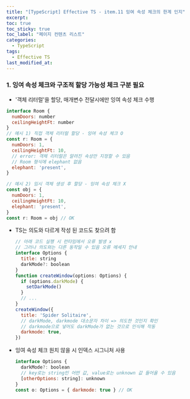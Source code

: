 ```yaml
---
title: "[TypeScript] Effective TS - item.11 잉여 속성 체크의 한계 인지"
excerpt:
toc: true
toc_sticky: true
toc_label: "페이지 컨텐츠 리스트"
categories:
  - TypeScript
tags:
  - Effective TS
last_modified_at:
---
```


### **1. 잉여 속성 체크와 구조적 할당 가능성 체크 구분 필요**

- '객체 리터럴'을 할당, 매개변수 전달시에만 잉여 속성 체크 수행

```javascript
interface Room {
  numDoors: number
  ceilingHeightFt: number
}
// 예시 1) 직접 객체 리터럴 할당 - 잉여 속성 체크 O
const r: Room = {
  numDoors: 1,
  ceilingHeightFt: 10,
  // error: 객체 리터럴은 알려진 속성만 지정할 수 있음
  // Room 형식에 elephant 없음
  elephant: 'present',
}

// 예시 2) 임시 객체 생성 후 할당 - 잉여 속성 체크 X
const obj = {
  numDoors: 1,
  ceilingHeightFt: 10,
  elephant: 'present',
}
const r: Room = obj // OK
```

- TS는 의도와 다르게 작성 된 코드도 찾으려 함

  ```javascript
  // 아래 코드 실행 시 런타임에서 오류 발생 x
  // 그러나 의도와는 다른 동작일 수 있음 오류 메세지 안내
  interface Options {
    title: string
    darkMode?: boolean
  }
  function createWindow(options: Options) {
    if (options.darkMode) {
      setDarkMode()
    }
    // ...
  }
  createWindow({
    title: 'Spider Solitaire',
    // darkMode, darkmode 대소문자 차이 => 의도한 것인지 확인
    // darkmode으로 넣어도 darkMode가 없는 것으로 인식해 작동
    darkmode: true,
  })
  ```

- 잉여 속성 체크 원치 않을 시 인덱스 시그니처 사용
  ```javascript
  interface Options {
    darkMode?: boolean
    // key로는 string인 어떤 값, value로는 unknown 값 들어올 수 있음
    [otherOptions: string]: unknown
  }
  const o: Options = { darkmode: true } // OK
  ```
